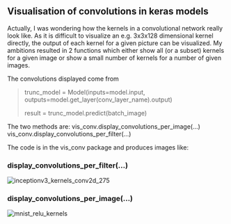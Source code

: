 ## Visualisation of convolutions in keras models

Actually, I was wondering how the kernels in a convolutional network really look like.  As it is difficult to visualize an e.g. 3x3x128 dimensional kernel directly, the output of each kernel for a given picture can be visualized.  My ambitions resulted in 2 functions which either show all (or a subset) kernels for a given image or show a small number of kernels for a number of given images.  

The convolutions displayed come from 

> trunc_model = Model(inputs=model.input, outputs=model.get_layer(conv_layer_name).output)
>
> result = trunc_model.predict(batch_image)

The two methods are:
vis_conv.display_convolutions_per_image(...)
vis_conv.display_convolutions_per_filter(...)

The code is in the vis_conv package and produces images like:
### display_convolutions_per_filter(...)
![inceptionv3_kernels_conv2d_275](https://user-images.githubusercontent.com/38925757/40920076-c909cfdc-680b-11e8-87dc-b04bb0b3791c.png)
### display_convolutions_per_image(...)
![mnist_relu_kernels](https://user-images.githubusercontent.com/38925757/40920063-c35ec92a-680b-11e8-92bd-4fc7a3611236.png)

